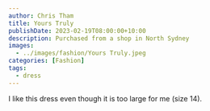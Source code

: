 ```yaml
---
author: Chris Tham
title: Yours Truly
publishDate: 2023-02-19T08:00:00+10:00
description: Purchased from a shop in North Sydney
images:
  - ../images/fashion/Yours Truly.jpeg
categories: [Fashion]
tags:
  - dress
---
```


I like this dress even though it is too large for me (size 14).
